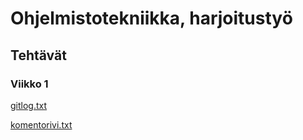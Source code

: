 # Ohjelmistotekniikka, harjoitustyö

## Tehtävät

### Viikko 1

[gitlog.txt](https://github.com/StarSovu/ot-harjoitustyo/blob/master/laskarit/viikko1/gitlog.txt)

[komentorivi.txt](https://github.com/StarSovu/ot-harjoitustyo/blob/master/laskarit/viikko1/komentorivi.txt)
